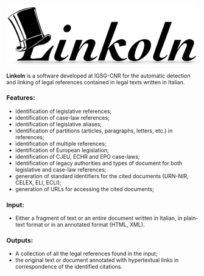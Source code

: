 ![alt text](./linkoln-logo.png)

**Linkoln** is a software developed at IGSG-CNR for the automatic detection and linking of legal references contained in legal texts written in Italian.


### Features:
*  identification of legislative references;
*  identification of case-law references;
*  identification of legislative aliases;
*  identification of partitions (articles, paragraphs, letters, etc.) in references;
*  identification of multiple references;
*  identification of European legislation;
*  identification of CJEU, ECHR and EPO case-laws;
*  identification of legacy authorities and types of document for both legislative and case-law references;
*  generation of standard identifiers for the cited documents (URN-NIR, CELEX, ELI, ECLI);
*  generation of URLs for accessing the cited documents;

### Input:
*  Either a fragment of text or an entire document written in Italian, in plain-text format or in an annotated format (HTML, XML).

### Outputs:
*  A collection of all the legal references found in the input;
*  the original text or document annotated with hypertextual links in correspondence of the identified citations.

